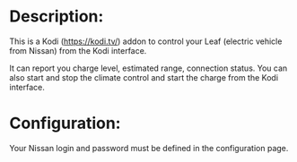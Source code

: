 
# Description:

This is a Kodi (https://kodi.tv/) addon to control your Leaf (electric
vehicle from Nissan) from the Kodi interface.

It can report you charge level, estimated range, connection status.
You can also start and stop the climate control and start the charge
from the Kodi interface.

# Configuration:

Your Nissan login and password must be defined in the configuration page.

